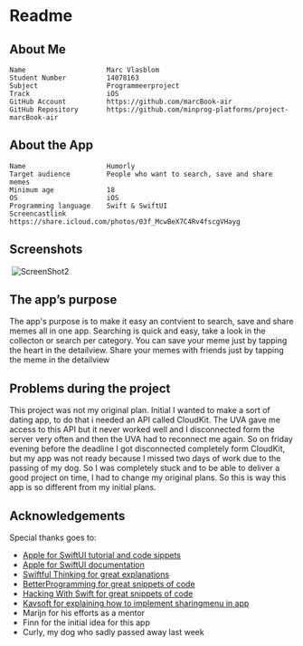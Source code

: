 # Readme

## About Me
    Name                    Marc Vlasblom
    Student Number          14078163
    Subject                 Programmeerproject 
    Track                   iOS
    GitHub Account          https://github.com/marcBook-air
    GitHub Repository       https://github.com/minprog-platforms/project-marcBook-air
## About the App
    Name                    Humorly
    Target audience         People who want to search, save and share memes
    Minimum age             18
    OS                      iOS
    Programming language    Swift & SwiftUI
    Screencastlink          https://share.icloud.com/photos/03f_McwBeX7C4Rv4fscgVHayg

## Screenshots
![<img src="image.png" width="250"/>](DOC/ScreenShot1.PNG)
![ScreenShot2](DOC/ScreenShot1.PNG)

## The app’s purpose
The app's purpose is to make it easy an contvient to search, save and share memes all in one app.
Searching is quick and easy, take a look in the collecton or search per category. 
You can save your meme just by tapping the heart in the detailview. 
Share your memes with friends just by tapping the meme in the detailview

## Problems during the project
This project was not my original plan. Initial I wanted to make a sort of dating app, to do that i needed an API called CloudKit. The UVA gave me access to this API but it never worked well and I disconnected form the server very often and then the UVA had to reconnect me again. So on friday evening before the deadline I got disconnected completely form CloudKit, but my app was not ready because I missed two days of work due to the passing of my dog. So I was completely stuck and to be able to deliver a good project on time, I had to change my original plans. So this is way this app is so different from my initial plans.

## Acknowledgements
Special thanks goes to:
- [Apple for SwiftUI tutorial and code sippets](https://developer.apple.com/tutorials/swiftui)
- [Apple for SwiftUI documentation](https://developer.apple.com/documentation/swiftui/)
- [Swiftful Thinking for great explanations](https://www.youtube.com/c/swiftfulthinking)
- [BetterProgramming for great snippets of code](https://betterprogramming.pub)
- [Hacking With Swift for great snippets of code](https://www.hackingwithswift.com)
- [Kavsoft for explaining how to implement sharingmenu in app ](https://www.youtube.com/channel/UCsuV4MRk_aB291SrchUVb4w)   
- Marijn for his efforts as a mentor
- Finn for the initial idea for this app
- Curly, my dog who sadly passed away last week

